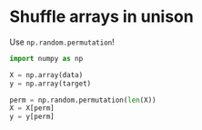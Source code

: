 # Shuffle arrays in unison 


Use `np.random.permutation`! 

```python
import numpy as np 

X = np.array(data)
y = np.array(target)

perm = np.random.permutation(len(X))
X = X[perm]
y = y[perm]
```


